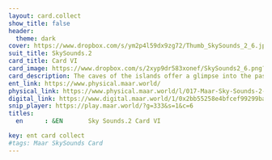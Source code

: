 ```yaml
---
layout: card.collect
show_title: false
header:
  theme: dark
cover: https://www.dropbox.com/s/ym2p4l59dx9zg72/Thumb_SkySounds_2_6.jpg?raw=1
suit_title: SkySounds.2
card_title: Card VI
card_image: https://www.dropbox.com/s/2xyp9dr583xonef/SkySounds2_6.png?raw=1
card_description: The caves of the islands offer a glimpse into the past, with hidden treasures like ancient artifacts and fossils waiting to be discovered within their walls. These caves are not just geological marvels, but also gateways to the heart of the world, where the boundary between outside and inside dissolves. Venturing into the caves means entering the darkness, not only physically but also mentally. Yet this darkness is essential, reminding us of the importance of silence. In the depths of the world, one can hear the secrets of the land, the flow of water and the echoes of long-extinct creatures. Silence is not just an absence of sound, but a presence of profound understanding. By embracing the darkness and the silence, one can connect with the natural world in a way that transcends the limitations of daylight.
ent_link: https://www.physical.maar.world/
physical_link: https://www.physical.maar.world/l/017-Maar-Sky-Sounds-2-Card-VI
digital_link: https://www.digital.maar.world/1/0x2bb55258e4bfcef99299baec1188b80a75fa2d48/17
snip_player: https://play.maar.world/?g=333&s=1&c=6
titles:
  en      : &EN       Sky Sounds.2 Card VI

key: ent card collect
#tags: Maar SkySounds Card
---
```

